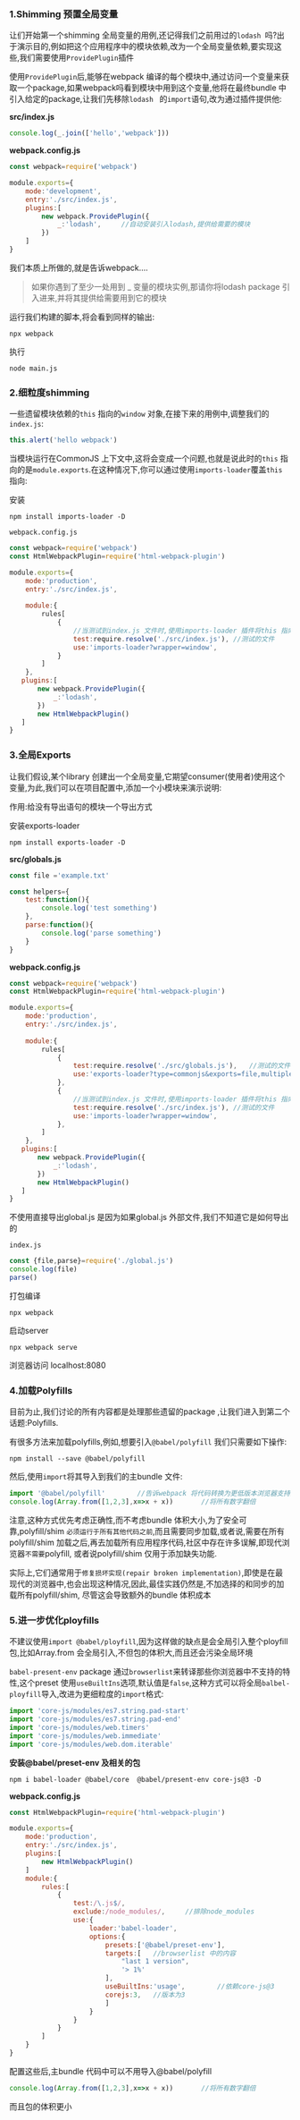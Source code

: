 ### 1.Shimming 预置全局变量

让们开始第一个shimming 全局变量的用例,还记得我们之前用过的`lodash `吗?出于演示目的,例如把这个应用程序中的模块依赖,改为一个全局变量依赖,要实现这些,我们需要使用`ProvidePlugin`插件

使用`ProvidePlugin`后,能够在webpack 编译的每个模块中,通过访问一个变量来获取一个package,如果webpack吗看到模块中用到这个变量,他将在最终bundle 中引入给定的package,让我们先移除`lodash ` 的`import`语句,改为通过插件提供他:

**src/index.js**

```js
console.log(_.join(['hello','webpack']))
```

**webpack.config.js**

```js
const webpack=require('webpack')

module.exports={
    mode:'development',
    entry:'./src/index.js',
    plugins:[
        new webpack.ProvidePlugin({
            _:'lodash',		//自动安装引入lodash,提供给需要的模块
        })
    ]
}
```

我们本质上所做的,就是告诉webpack....

> 如果你遇到了至少一处用到 _ 变量的模块实例,那请你将lodash package 引入进来,并将其提供给需要用到它的模块

运行我们构建的脚本,将会看到同样的输出:

```
npx webpack
```

执行

```
node main.js
```

### 2.细粒度shimming

一些遗留模块依赖的`this` 指向的`window` 对象,在接下来的用例中,调整我们的`index.js`:

```js
this.alert('hello webpack')
```

当模块运行在CommonJS 上下文中,这将会变成一个问题,也就是说此时的`this` 指向的是`module.exports`.在这种情况下,你可以通过使用`imports-loader`覆盖`this` 指向:

安装

```
npm install imports-loader -D
```

`webpack.config.js`

```js
const webpack=require('webpack')
const HtmlWebpackPlugin=require('html-webpack-plugin')

module.exports={
    mode:'production',
    entry:'./src/index.js',
    
    module:{
        rules[
        	{
        		//当测试到index.js 文件时,使用imports-loader 插件将this 指向window
        		test:require.resolve('./src/index.js'),	//测试的文件
    			use:'imports-loader?wrapper=window',
    		}
        ]
    },
   plugins:[
       new webpack.ProvidePlugin({
           _:'lodash',
       })
       new HtmlWebpackPlugin()
   ]
}
```

### 3.全局Exports

让我们假设,某个library 创建出一个全局变量,它期望consumer(使用者)使用这个变量,为此,我们可以在项目配置中,添加一个小模块来演示说明:

作用:给没有导出语句的模块一个导出方式

安装exports-loader

```
npm install exports-loader -D
```

**src/globals.js**

```js
const file ='example.txt'

const helpers={
    test:function(){
        console.log('test something')
    },
    parse:function(){
        console.log('parse something')
    }
}
```

**webpack.config.js**

```js
const webpack=require('webpack')
const HtmlWebpackPlugin=require('html-webpack-plugin')

module.exports={
    mode:'production',
    entry:'./src/index.js',
    
    module:{
        rules[
        	{
        		test:require.resolve('./src/globals.js'),	//测试的文件
    			use:'exports-loader?type=commonjs&exports=file,multiple|helpers.parse|parse',		//导出类型为commonjs,导出的变量是file,multipe 表示可以导出key:value 的形式,value 为 helpers.parse, key 为 parse
     		},
    		{
        		//当测试到index.js 文件时,使用imports-loader 插件将this 指向window
        		test:require.resolve('./src/index.js'),	//测试的文件
    			use:'imports-loader?wrapper=window',
    		},
        ]
    },
   plugins:[
       new webpack.ProvidePlugin({
           _:'lodash',
       })
       new HtmlWebpackPlugin()
   ]
}
```

不使用直接导出global.js 是因为如果global.js 外部文件,我们不知道它是如何导出的

`index.js`

```js
const {file,parse}=require('./global.js')
console.log(file)
parse()
```

打包编译

```
npx webpack
```

启动server

```
npx webpack serve
```

浏览器访问 localhost:8080

### 4.加载Polyfills

目前为止,我们讨论的所有内容都是处理那些遗留的package ,让我们进入到第二个话题:Polyfills.

有很多方法来加载polyfills,例如,想要引入`@babel/polyfill` 我们只需要如下操作:

```
npm install --save @babel/polyfill
```

然后,使用`import`将其导入到我们的主bundle 文件:

```js
import '@babel/polyfill'		//告诉webpack 将代码转换为更低版本浏览器支持的es3 等代码
console.log(Array.from([1,2,3],x=>x + x))		//将所有数字翻倍
```

注意,这种方式优先考虑正确性,而不考虑bundle 体积大小,为了安全可靠,polyfill/shim `必须运行于所有其他代码之前`,而且需要同步加载,或者说,需要在所有polyfill/shim 加载之后,再去加载所有应用程序代码,社区中存在许多误解,即现代浏览器`不需要`polyfill, 或者说polyfill/shim 仅用于添加缺失功能.

实际上,它们通常用于`修复损坏实现(repair broken implementation)`,即使是在最现代的浏览器中,也会出现这种情况,因此,最佳实践仍然是,不加选择的和同步的加载所有polyfill/shim, 尽管这会导致额外的bundle 体积成本

### 5.进一步优化ployfills

不建议使用`import @babel/ployfill`,因为这样做的缺点是会全局引入整个ployfill 包,比如Array.from 会全局引入,不但包的体积大,而且还会污染全局环境

`babel-present-env` package 通过`browserlist`来转译那些你浏览器中不支持的特性,这个preset 使用`useBuiltIns`选项,默认值是`false`,这种方式可以将全局`balbel-ployfill`导入,改进为更细粒度的`import`格式:

```js
import 'core-js/modules/es7.string.pad-start'
import 'core-js/modules/es7.string.pad-end'
import 'core-js/modules/web.timers'
import 'core-js/modules/web.immediate'
import 'core-js/modules/web.dom.iterable'
```

**安装@babel/preset-env 及相关的包**

```
npm i babel-loader @babel/core	@babel/present-env core-js@3 -D
```

**webpack.config.js**

```js
const HtmlWebpackPlugin=require('html-webpack-plugin')

module.exports={
    mode:'production',
    entry:'./src/index.js',
    plugins:[
        new HtmlWebpackPlugin()
    ]
    module:{
        rules:[
            {
                test:/\.js$/,
                exclude:/node_modules/,		//排除node_modules 
                use:{
                    loader:'babel-loader',		
                    options:{
                        presets:['@babel/preset-env'],
                        targets:[	//browserlist 中的内容
                            "last 1 version",
                            '> 1%'
                        ],
                        useBuiltIns:'usage',		//依赖core-js@3 
                        corejs:3,	//版本为3
                        ]
                    }
                }
            }
        ]
    }
}
```

配置这些后,主bundle 代码中可以不用导入@babel/polyfill

```js
console.log(Array.from([1,2,3],x=>x + x))		//将所有数字翻倍
```

而且包的体积更小